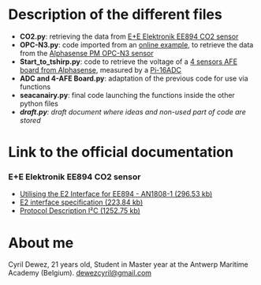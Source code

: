 # Description of the different files

* **CO2.py**: retrieving the data from [E+E Elektronik EE894 CO2 sensor](https://www.epluse.com/en/products/co2-measurement/co2-sensor/ee894/)
* **OPC-N3.py**: code imported from an [online example](https://github.com/JarvisSan22/OPC-N3_python), to retrieve the data from the [Alphasense PM OPC-N3 sensor](http://www.alphasense.com/index.php/products/optical-particle-counter/)
* **Start_to_tshirp.py**: code to retrieve the voltage of a [4 sensors AFE board from Alphasense](http://www.alphasense.com/index.php/products/support-circuits-air/), measured by a [Pi-16ADC](https://alchemy-power.com/pi-16adc/)
* **ADC and 4-AFE Board.py**: adaptation of the previous code for use via functions
* **seacanairy.py**: final code launching the functions inside the other python files
* _**draft.py**: draft document where ideas and non-used part of code are stored_
# Link to the official documentation
### E+E Elektronik EE894 CO2 sensor
* [Utilising the E2 Interface for EE894 - AN1808-1 (296.53 kb)](https://www.epluse.com/fileadmin/data/product/ee894/Utilising_E2_Interface_EE894_AN1808-1.pdf)
* [E2 interface specification (223.84 kb)](https://www.epluse.com/fileadmin/data/sw/Specification_E2_Interface.pdf)
* [Protocol Description I²C (1252.75 kb)](https://www.epluse.com/fileadmin/data/product/ee894/TUG_EE894_I2C.pdf)

# About me

Cyril Dewez,
21 years old,
Student in Master year at the Antwerp Maritime Academy (Belgium).
dewezcyril@gmail.com